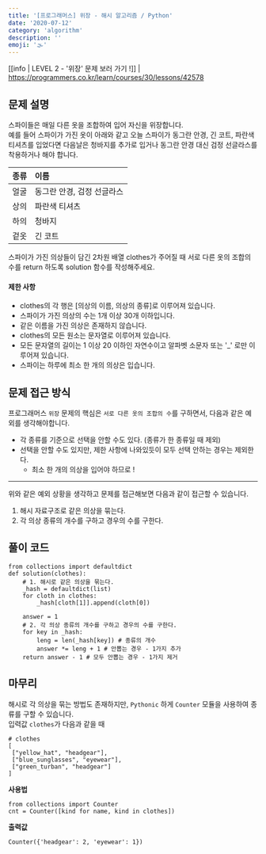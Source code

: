 ```yaml
---
title: '[프로그래머스] 위장 - 해시 알고리즘 / Python'
date: '2020-07-12'
category: 'algorithm'
description: ''
emoji: '🌫'
---
```


[[info | LEVEL 2 - '위장' 문제 보러 가기 !]]
| https://programmers.co.kr/learn/courses/30/lessons/42578

## 문제 설명
스파이들은 매일 다른 옷을 조합하여 입어 자신을 위장합니다.  
예를 들어 스파이가 가진 옷이 아래와 같고 오늘 스파이가 동그란 안경, 긴 코트, 파란색 티셔츠를 입었다면 다음날은 청바지를 추가로 입거나 동그란 안경 대신 검정 선글라스를 착용하거나 해야 합니다.

| 종류 | 이름 |
|:--| :------------|
| 얼굴	| 동그란 안경, 검정 선글라스 |
| 상의  |	파란색 티셔츠 |
| 하의  |	청바지 |
| 겉옷  |	긴 코트 |

스파이가 가진 의상들이 담긴 2차원 배열 clothes가 주어질 때 서로 다른 옷의 조합의 수를 return 하도록 solution 함수를 작성해주세요.

#### 제한 사항

- clothes의 각 행은 [의상의 이름, 의상의 종류]로 이루어져 있습니다.
- 스파이가 가진 의상의 수는 1개 이상 30개 이하입니다.
- 같은 이름을 가진 의상은 존재하지 않습니다.
- clothes의 모든 원소는 문자열로 이루어져 있습니다.
- 모든 문자열의 길이는 1 이상 20 이하인 자연수이고 알파벳 소문자 또는 '_' 로만 이루어져 있습니다.
- 스파이는 하루에 최소 한 개의 의상은 입습니다.

## 문제 접근 방식

프로그래머스 `위장` 문제의 핵심은 `서로 다른 옷의 조합의 수`를 구하면서, 다음과 같은 예외를 생각해야합니다.  

- 각 종류를 기준으로 선택을 안할 수도 있다. (종류가 한 종류일 때 제외)
- 선택을 안할 수도 있지만, 제한 사항에 나와있듯이 모두 선택 안하는 경우는 제외한다.
    - 최소 한 개의 의상을 입어야 하므로 !
    
----- 

위와 같은 예외 상황을 생각하고 문제를 접근해보면 다음과 같이 접근할 수 있습니다.

1. 해시 자료구조로 같은 의상을 묶는다.
2. 각 의상 종류의 개수를 구하고 경우의 수를 구한다.

## 풀이 코드

```python:title=Python
from collections import defaultdict
def solution(clothes):
    # 1. 해시로 같은 의상을 묶는다.
    _hash = defaultdict(list)
    for cloth in clothes:
        _hash[cloth[1]].append(cloth[0])
    
    answer = 1
    # 2. 각 의상 종류의 개수를 구하고 경우의 수를 구한다.
    for key in _hash:
        leng = len(_hash[key]) # 종류의 개수
        answer *= leng + 1 # 안뽑는 경우 - 1가지 추가
    return answer - 1 # 모두 안뽑는 경우 - 1가지 제거
```

## 마무리

해시로 각 의상을 묶는 방법도 존재하지만, `Pythonic` 하게 `Counter` 모듈을 사용하여 종류를 구할 수 있습니다.  
입력값 `clothes`가 다음과 같을 때

```python:title=Python
# clothes
[
 ["yellow_hat", "headgear"],
 ["blue_sunglasses", "eyewear"],
 ["green_turban", "headgear"]
]
```

**사용법**

```python:title=Python
from collections import Counter
cnt = Counter([kind for name, kind in clothes])
```

**출력값**

```bash:title=Bash
Counter({'headgear': 2, 'eyewear': 1})
```